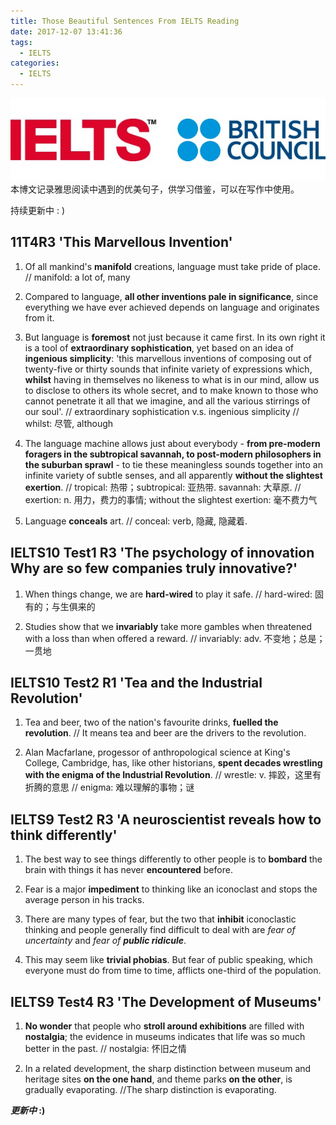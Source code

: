 ```yaml
---
title: Those Beautiful Sentences From IELTS Reading
date: 2017-12-07 13:41:36
tags:
  - IELTS
categories:
  - IELTS
---
```

![](beautifulSentences/ielts.jpg)
本博文记录雅思阅读中遇到的优美句子，供学习借鉴，可以在写作中使用。

持续更新中 : ) <!--more-->

## 11T4R3 'This Marvellous Invention'
1. Of all mankind's <b>manifold</b> creations, language must take pride of place. 
// manifold: a lot of, many

2. Compared to language, <b>all other inventions pale in significance</b>, since everything we have ever achieved depends on language and originates from it.

3. But language is <b>foremost</b> not just because it came first. In its own right it is a tool of <b>extraordinary sophistication</b>, yet based on an idea of <b>ingenious simplicity</b>: 'this marvellous inventions of composing out of twenty-five or thirty sounds that infinite variety of expressions which, <b>whilst</b> having in themselves no likeness to what is in our mind, allow us to disclose to others its whole secret, and to make known to those who cannot penetrate it all that we imagine, and all the various stirrings of our soul'.
// extraordinary sophistication v.s. ingenious simplicity
// whilst: 尽管, although

4. The language machine allows just about everybody - <b>from pre-modern foragers in the subtropical savannah, to post-modern philosophers in the suburban sprawl</b> - to tie these meaningless sounds together into an infinite variety of subtle senses, and all apparently <b>without the slightest exertion</b>.
// tropical: 热带；subtropical: 亚热带. savannah: 大草原.
// exertion: n. 用力，费力的事情; without the slightest exertion: 毫不费力气

5. Language <b>conceals</b> art.
// conceal: verb, 隐藏, 隐藏着.

## IELTS10 Test1 R3 'The psychology of innovation Why are so few companies truly innovative?'
1. When things change, we are <b>hard-wired</b> to play it safe.
// hard-wired: 固有的；与生俱来的

2. Studies show that we <b>invariably</b> take more gambles when threatened with a loss than when offered a reward.
// invariably: adv. 不变地；总是；一贯地

## IELTS10 Test2 R1 'Tea and the Industrial Revolution'
1. Tea and beer, two of the nation's favourite drinks, <b>fuelled the revolution</b>.
// It means tea and beer are the drivers to the revolution. 

2. Alan Macfarlane, progessor of anthropological science at King's College, Cambridge, has, like other historians, <b>spent decades wrestling with the enigma of the Industrial Revolution</b>.
// wrestle: v. 摔跤，这里有折腾的意思
// enigma: 难以理解的事物；谜

## IELTS9 Test2 R3 'A neuroscientist reveals how to think differently'
1. The best way to see things differently to other people is to <b>bombard</b> the brain with things it has never <b>encountered</b> before.

2. Fear is a major <b>impediment</b> to thinking like an iconoclast and stops the average person in his tracks.

3. There are many types of fear, but the two that <b>inhibit</b> iconoclastic thinking and people generally find difficult to deal with are *fear of uncertainty* and *fear of <b>public ridicule</b>*.

4. This may seem like <b>trivial phobias</b>. But fear of public speaking, which everyone must do from time to time, afflicts one-third of the population.

## IELTS9 Test4 R3 'The Development of Museums'
1. <b>No wonder</b> that people who <b>stroll around exhibitions</b> are filled with <b>nostalgia</b>; the evidence in museums indicates that life was so much better in the past.
// nostalgia: 怀旧之情

2. In a related development, the sharp distinction between museum and heritage sites <b>on the one hand</b>, and theme parks <b>on the other</b>, is gradually evaporating.
//The sharp distinction is evaporating.

**_更新中_ :)**